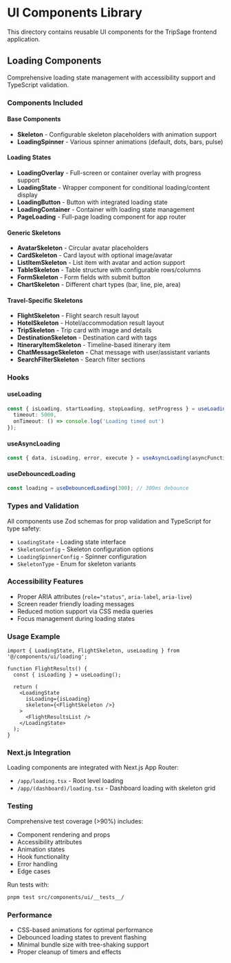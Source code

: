 # UI Components Library

This directory contains reusable UI components for the TripSage frontend application.

## Loading Components

Comprehensive loading state management with accessibility support and TypeScript validation.

### Components Included

#### Base Components

- **Skeleton** - Configurable skeleton placeholders with animation support
- **LoadingSpinner** - Various spinner animations (default, dots, bars, pulse)

#### Loading States

- **LoadingOverlay** - Full-screen or container overlay with progress support
- **LoadingState** - Wrapper component for conditional loading/content display
- **LoadingButton** - Button with integrated loading state
- **LoadingContainer** - Container with loading state management
- **PageLoading** - Full-page loading component for app router

#### Generic Skeletons

- **AvatarSkeleton** - Circular avatar placeholders
- **CardSkeleton** - Card layout with optional image/avatar
- **ListItemSkeleton** - List item with avatar and action support
- **TableSkeleton** - Table structure with configurable rows/columns
- **FormSkeleton** - Form fields with submit button
- **ChartSkeleton** - Different chart types (bar, line, pie, area)

#### Travel-Specific Skeletons

- **FlightSkeleton** - Flight search result layout
- **HotelSkeleton** - Hotel/accommodation result layout
- **TripSkeleton** - Trip card with image and details
- **DestinationSkeleton** - Destination card with tags
- **ItineraryItemSkeleton** - Timeline-based itinerary item
- **ChatMessageSkeleton** - Chat message with user/assistant variants
- **SearchFilterSkeleton** - Search filter sections

### Hooks

#### useLoading

```typescript
const { isLoading, startLoading, stopLoading, setProgress } = useLoading({
  timeout: 5000,
  onTimeout: () => console.log('Loading timed out')
});
```

#### useAsyncLoading

```typescript
const { data, isLoading, error, execute } = useAsyncLoading(asyncFunction);
```

#### useDebouncedLoading

```typescript
const loading = useDebouncedLoading(300); // 300ms debounce
```

### Types and Validation

All components use Zod schemas for prop validation and TypeScript for type safety:

- `LoadingState` - Loading state interface
- `SkeletonConfig` - Skeleton configuration options  
- `LoadingSpinnerConfig` - Spinner configuration
- `SkeletonType` - Enum for skeleton variants

### Accessibility Features

- Proper ARIA attributes (`role="status"`, `aria-label`, `aria-live`)
- Screen reader friendly loading messages
- Reduced motion support via CSS media queries
- Focus management during loading states

### Usage Example

```tsx
import { LoadingState, FlightSkeleton, useLoading } from '@/components/ui/loading';

function FlightResults() {
  const { isLoading } = useLoading();
  
  return (
    <LoadingState
      isLoading={isLoading}
      skeleton={<FlightSkeleton />}
    >
      <FlightResultsList />
    </LoadingState>
  );
}
```

### Next.js Integration

Loading components are integrated with Next.js App Router:

- `/app/loading.tsx` - Root level loading
- `/app/(dashboard)/loading.tsx` - Dashboard loading with skeleton grid

### Testing

Comprehensive test coverage (>90%) includes:

- Component rendering and props
- Accessibility attributes
- Animation states
- Hook functionality
- Error handling
- Edge cases

Run tests with:

```bash
pnpm test src/components/ui/__tests__/
```

### Performance

- CSS-based animations for optimal performance
- Debounced loading states to prevent flashing
- Minimal bundle size with tree-shaking support
- Proper cleanup of timers and effects
